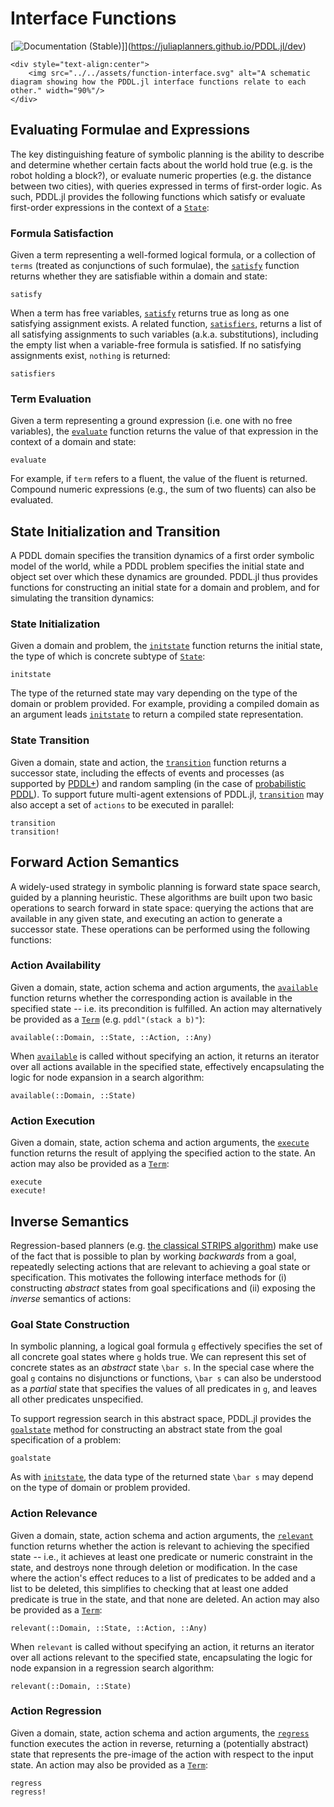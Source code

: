 # Interface Functions

[![Documentation (Stable)](https://img.shields.io/badge/docs-dev-blue.svg)]](https://juliaplanners.github.io/PDDL.jl/dev)

```@raw html
<div style="text-align:center">
    <img src="../../assets/function-interface.svg" alt="A schematic diagram showing how the PDDL.jl interface functions relate to each other." width="90%"/>
</div>
```

## Evaluating Formulae and Expressions

The key distinguishing feature of symbolic planning is the ability to describe and determine whether certain facts about the world hold true (e.g. is the robot holding a block?), or evaluate numeric properties (e.g. the distance between two cities), with queries expressed in terms of first-order logic. As such, PDDL.jl provides the following functions which satisfy or evaluate first-order expressions in the context of a [`State`](@ref):

### Formula Satisfaction

Given a term representing a well-formed logical formula, or a collection of `terms` (treated as conjunctions of such formulae), the [`satisfy`](@ref) function returns whether they are satisfiable within a domain and state:

```@docs
satisfy
```

When a term has free variables, [`satisfy`](@ref) returns true as long as one satisfying assignment exists. A related function, [`satisfiers`](@ref), returns a list of all satisfying assignments to such variables (a.k.a. substitutions), including the empty list when a variable-free formula is satisfied. If no satisfying assignments exist, `nothing` is returned:

```@docs
satisfiers
```

### Term Evaluation

Given a term representing a ground expression (i.e. one with no free variables), the [`evaluate`](@ref) function returns the value of that expression in the context of a domain and state:

```@docs
evaluate
```

For example, if `term` refers to a fluent, the value of the fluent is returned. Compound numeric expressions (e.g., the sum of two fluents) can also be evaluated.

## State Initialization and Transition

A PDDL domain specifies the transition dynamics of a first order symbolic model of the world, while a PDDL problem specifies the initial state and object set over which these dynamics are grounded. PDDL.jl thus provides functions for constructing an initial state for a domain and problem, and for simulating the transition dynamics:

### State Initialization

Given a domain and problem, the [`initstate`](@ref) function returns the initial state, the type of which is concrete subtype of [`State`](@ref):

```@docs
initstate
```

The type of the returned state may vary depending on the type of the domain or problem provided. For example, providing a compiled domain as an argument leads [`initstate`](@ref) to return a compiled state representation.

### State Transition

Given a domain, state and action, the [`transition`](@ref) function returns a successor state, including the effects of events and processes (as supported by [PDDL+](http://citeseerx.ist.psu.edu/viewdoc/download?doi=10.1.1.15.5965&rep=rep1&type=pdf)) and random sampling (in the case of [probabilistic PDDL](http://citeseerx.ist.psu.edu/viewdoc/download?doi=10.1.1.94.2335&rep=rep1&type=pdf)). To support future multi-agent extensions of PDDL.jl, [`transition`](@ref) may also accept a set of `actions` to be executed in parallel:

```@docs
transition
transition!
```

## Forward Action Semantics

A widely-used strategy in symbolic planning is forward state space search, guided by a planning heuristic. These algorithms are built upon two basic operations to search forward in state space: querying the actions that are available in any given state, and executing an action to generate a successor state. These operations can be performed using the following functions:

### Action Availability

Given a domain, state, action schema and action arguments, the [`available`](@ref) function returns whether the corresponding action is available in the specified state -- i.e. its precondition is fulfilled. An action may alternatively be provided as a [`Term`](@ref) (e.g. `pddl"(stack a b)"`):

```@docs
available(::Domain, ::State, ::Action, ::Any)
```

When [`available`](@ref) is called without specifying an action, it returns an iterator over all actions available in the specified state, effectively encapsulating the logic for node expansion in a search algorithm:

```@docs
available(::Domain, ::State)
```

### Action Execution

Given a domain, state, action schema and action arguments, the [`execute`](@ref) function returns the result of applying the specified action to the state. An action may also be provided as a [`Term`](@ref):

```@docs
execute
execute!
```

## Inverse Semantics

Regression-based planners (e.g. [the classical STRIPS algorithm](https://en.wikipedia.org/wiki/Stanford_Research_Institute_Problem_Solver)) make use of the fact that is possible to plan by working *backwards* from a goal, repeatedly selecting actions that are relevant to achieving a goal state or specification. This motivates the following interface methods for (i) constructing *abstract* states from goal specifications and (ii) exposing the *inverse* semantics of actions:

### Goal State Construction

In symbolic planning, a logical goal formula ``g`` effectively specifies the set of all concrete goal states where ``g`` holds true. We can represent this set of concrete states as an *abstract* state ``\bar s``. In the special case where the goal ``g`` contains no disjunctions or functions, ``\bar s`` can also be understood as a *partial* state that specifies the values of all predicates in ``g``, and leaves all other predicates unspecified.

To support regression search in this abstract space, PDDL.jl provides the [`goalstate`](@ref) method for constructing an abstract state from the goal specification of a problem:

```@docs
goalstate
```

As with [`initstate`](@ref), the data type of the returned state ``\bar s`` may depend on the type of domain or problem provided.

### Action Relevance

Given a domain, state, action schema and action arguments, the [`relevant`](@ref) function returns whether the action is relevant to achieving the specified state -- i.e., it achieves at least one predicate or numeric constraint in the state, and destroys none through deletion or modification. In the case where the action's effect reduces to a list of predicates to be added and a list to be deleted, this simplifies to checking that at least one added predicate is true in the state, and that none are deleted. An action may also be provided as a [`Term`](@ref):

```@docs
relevant(::Domain, ::State, ::Action, ::Any)
```

When `relevant` is called without specifying an action, it returns an iterator over all actions relevant to the specified state, encapsulating the logic for node expansion in a regression search algorithm:

```@docs
relevant(::Domain, ::State)
```

### Action Regression

Given a domain, state, action schema and action arguments, the [`regress`](@ref) function executes the action in reverse, returning a (potentially abstract) state that represents the pre-image of the action with respect to the input state. An action may also be provided as a [`Term`](@ref):

```@docs
regress
regress!
```
